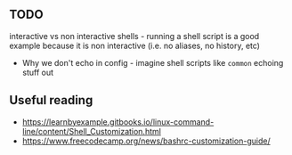 ## TODO

interactive vs non interactive shells - running a shell script is a good example because it is non interactive (i.e. no aliases, no history, etc)

- Why we don't echo in config - imagine shell scripts like `common` echoing stuff out

## Useful reading

- https://learnbyexample.gitbooks.io/linux-command-line/content/Shell_Customization.html
- https://www.freecodecamp.org/news/bashrc-customization-guide/

